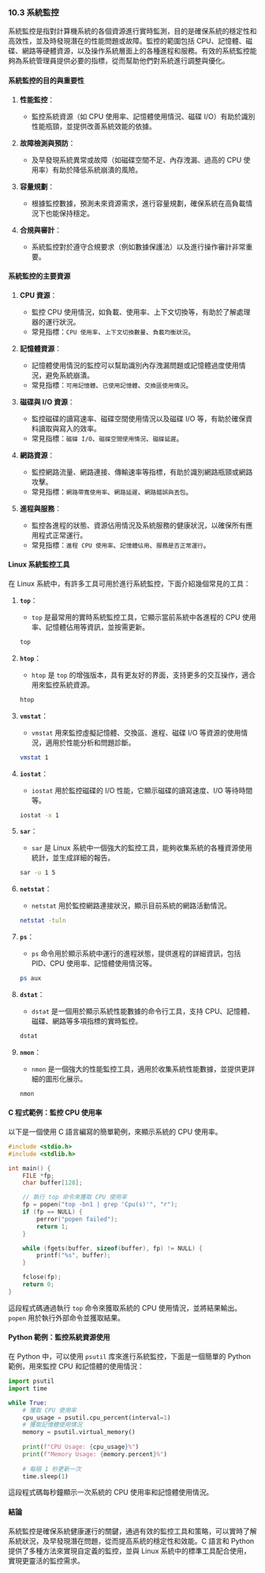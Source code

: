 ### 10.3 系統監控

系統監控是指對計算機系統的各個資源進行實時監測，目的是確保系統的穩定性和高效性，並及時發現潛在的性能問題或故障。監控的範圍包括 CPU、記憶體、磁碟、網路等硬體資源，以及操作系統層面上的各種進程和服務。有效的系統監控能夠為系統管理員提供必要的指標，從而幫助他們對系統進行調整與優化。

#### **系統監控的目的與重要性**

1. **性能監控**：
   - 監控系統資源（如 CPU 使用率、記憶體使用情況、磁碟 I/O）有助於識別性能瓶頸，並提供改善系統效能的依據。

2. **故障檢測與預防**：
   - 及早發現系統異常或故障（如磁碟空間不足、內存洩漏、過高的 CPU 使用率）有助於降低系統崩潰的風險。

3. **容量規劃**：
   - 根據監控數據，預測未來資源需求，進行容量規劃，確保系統在高負載情況下也能保持穩定。

4. **合規與審計**：
   - 系統監控對於遵守合規要求（例如數據保護法）以及進行操作審計非常重要。

#### **系統監控的主要資源**

1. **CPU 資源**：
   - 監控 CPU 使用情況，如負載、使用率、上下文切換等，有助於了解處理器的運行狀況。
   - 常見指標：`CPU 使用率`、`上下文切換數量`、`負載均衡狀況`。

2. **記憶體資源**：
   - 記憶體使用情況的監控可以幫助識別內存洩漏問題或記憶體過度使用情況，避免系統崩潰。
   - 常見指標：`可用記憶體`、`已使用記憶體`、`交換區使用情況`。

3. **磁碟與 I/O 資源**：
   - 監控磁碟的讀寫速率、磁碟空間使用情況以及磁碟 I/O 等，有助於確保資料讀取與寫入的效率。
   - 常見指標：`磁碟 I/O`、`磁碟空間使用情況`、`磁碟延遲`。

4. **網路資源**：
   - 監控網路流量、網路連接、傳輸速率等指標，有助於識別網路瓶頸或網路攻擊。
   - 常見指標：`網路帶寬使用率`、`網路延遲`、`網路錯誤與丟包`。

5. **進程與服務**：
   - 監控各進程的狀態、資源佔用情況及系統服務的健康狀況，以確保所有應用程式正常運行。
   - 常見指標：`進程 CPU 使用率`、`記憶體佔用`、`服務是否正常運行`。

#### **Linux 系統監控工具**

在 Linux 系統中，有許多工具可用於進行系統監控，下面介紹幾個常見的工具：

1. **`top`**：
   - `top` 是最常用的實時系統監控工具，它顯示當前系統中各進程的 CPU 使用率、記憶體佔用等資訊，並按需更新。
   ```bash
   top
   ```

2. **`htop`**：
   - `htop` 是 `top` 的增強版本，具有更友好的界面，支持更多的交互操作，適合用來監控系統資源。
   ```bash
   htop
   ```

3. **`vmstat`**：
   - `vmstat` 用來監控虛擬記憶體、交換區、進程、磁碟 I/O 等資源的使用情況，適用於性能分析和問題診斷。
   ```bash
   vmstat 1
   ```

4. **`iostat`**：
   - `iostat` 用於監控磁碟的 I/O 性能，它顯示磁碟的讀寫速度、I/O 等待時間等。
   ```bash
   iostat -x 1
   ```

5. **`sar`**：
   - `sar` 是 Linux 系統中一個強大的監控工具，能夠收集系統的各種資源使用統計，並生成詳細的報告。
   ```bash
   sar -u 1 5
   ```

6. **`netstat`**：
   - `netstat` 用於監控網路連接狀況，顯示目前系統的網路活動情況。
   ```bash
   netstat -tuln
   ```

7. **`ps`**：
   - `ps` 命令用於顯示系統中運行的進程狀態，提供進程的詳細資訊，包括 PID、CPU 使用率、記憶體使用情況等。
   ```bash
   ps aux
   ```

8. **`dstat`**：
   - `dstat` 是一個用於顯示系統性能數據的命令行工具，支持 CPU、記憶體、磁碟、網路等多項指標的實時監控。
   ```bash
   dstat
   ```

9. **`nmon`**：
   - `nmon` 是一個強大的性能監控工具，適用於收集系統性能數據，並提供更詳細的圖形化展示。
   ```bash
   nmon
   ```

#### **C 程式範例：監控 CPU 使用率**

以下是一個使用 C 語言編寫的簡單範例，來顯示系統的 CPU 使用率。

```c
#include <stdio.h>
#include <stdlib.h>

int main() {
    FILE *fp;
    char buffer[128];

    // 執行 top 命令來獲取 CPU 使用率
    fp = popen("top -bn1 | grep 'Cpu(s)'", "r");
    if (fp == NULL) {
        perror("popen failed");
        return 1;
    }

    while (fgets(buffer, sizeof(buffer), fp) != NULL) {
        printf("%s", buffer);
    }

    fclose(fp);
    return 0;
}
```

這段程式碼通過執行 `top` 命令來獲取系統的 CPU 使用情況，並將結果輸出。`popen` 用於執行外部命令並獲取結果。

#### **Python 範例：監控系統資源使用**

在 Python 中，可以使用 `psutil` 库來進行系統監控，下面是一個簡單的 Python 範例，用來監控 CPU 和記憶體的使用情況：

```python
import psutil
import time

while True:
    # 獲取 CPU 使用率
    cpu_usage = psutil.cpu_percent(interval=1)
    # 獲取記憶體使用情況
    memory = psutil.virtual_memory()
    
    print(f"CPU Usage: {cpu_usage}%")
    print(f"Memory Usage: {memory.percent}%")
    
    # 每隔 1 秒更新一次
    time.sleep(1)
```

這段程式碼每秒鐘顯示一次系統的 CPU 使用率和記憶體使用情況。

#### **結論**

系統監控是確保系統健康運行的關鍵，通過有效的監控工具和策略，可以實時了解系統狀況，及早發現潛在問題，從而提高系統的穩定性和效能。C 語言和 Python 提供了多種方法來實現自定義的監控，並與 Linux 系統中的標準工具配合使用，實現更靈活的監控需求。